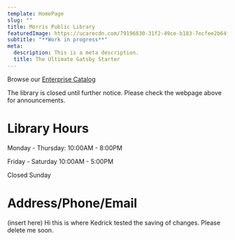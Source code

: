 ```yaml
---
template: HomePage
slug: ""
title: Morris Public Library
featuredImage: https://ucarecdn.com/79196830-31f2-49ce-b183-7ecfee2b64f6/
subtitle: "**Work in progress**"
meta:
  description: This is a meta description.
  title: The Ultimate Gatsby Starter
---
```

Browse our [Enterprise Catalog](https://www.morrispublib.org/client/en_US/mo/?dt=list)

The library is closed until further notice. Please check the webpage above for announcements.

# Library Hours

Monday - Thursday: 10:00AM - 8:00PM

Friday - Saturday 10:00AM - 5:00PM

Closed Sunday

# Address/Phone/Email

(insert here) Hi this is where Kedrick tested the saving of changes. Please delete me soon.